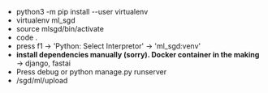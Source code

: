 - python3 -m pip install --user virtualenv
- virtualenv ml_sgd
- source mlsgd/bin/activate
- code .
- press f1 -> 'Python: Select Interpretor' -> 'ml_sgd:venv'
- **install dependencies manually (sorry). Docker container in the making** -> django, fastai
- Press debug or python manage.py runserver
- /sgd/ml/upload